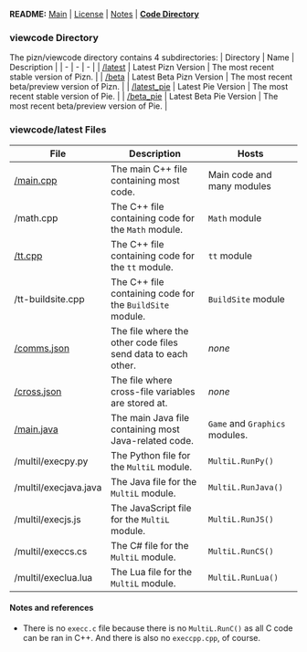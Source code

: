 **README:** [Main](https://github.com/piznium/pizn/blob/main/README.md) | [License](https://github.com/piznium/pizn/blob/main/LICENSE.md) | [Notes](https://github.com/piznium/pizn/blob/main/NOTES.md) | [**Code Directory**](https://github.com/piznium/pizn/blob/main/viewcode/CODEDIR.md)

### viewcode Directory
The pizn/viewcode directory contains 4 subdirectories:
| Directory | Name | Description |
| - | - | - |
| [/latest](https://github.com/piznium/pizn/tree/main/viewcode/latest) | Latest Pizn Version | The most recent stable version of Pizn. |
| [/beta](https://github.com/piznium/pizn/tree/main/viewcode/beta) | Latest Beta Pizn Version | The most recent beta/preview version of Pizn. |
| [/latest_pie](https://github.com/piznium/pizn/tree/main/viewcode/latest_pie) | Latest Pie Version | The most recent stable version of Pie. |
| [/beta_pie](https://github.com/piznium/pizn/tree/main/viewcode/beta_pie) | Latest Beta Pie Version | The most recent beta/preview version of Pie. |

### viewcode/latest Files
| File | Description | Hosts |
| - | - | - |
| [/main.cpp](https://github.com/piznium/pizn/blob/main/viewcode/latest/main.cpp) | The main C++ file containing most code. | Main code and many modules |
| /math.cpp | The C++ file containing code for the `Math` module. | `Math` module |
| [/tt.cpp](https://github.com/piznium/pizn/blob/main/viewcode/latest/tt.cpp) | The C++ file containing code for the `tt` module. | `tt` module |
| /tt-buildsite.cpp | The C++ file containing code for the `BuildSite` module. | `BuildSite` module |
| [/comms.json](https://github.com/piznium/pizn/blob/main/viewcode/latest/comms.json) | The file where the other code files send data to each other. | *none* |
| [/cross.json](https://github.com/piznium/pizn/blob/main/viewcode/latest/cross.json) | The file where cross-file variables are stored at. | *none* |
| [/main.java](https://github.com/piznium/pizn/blob/main/viewcode/latest/main.java) | The main Java file containing most Java-related code. | `Game` and `Graphics` modules. |
| /multil/execpy.py | The Python file for the `MultiL` module. | `MultiL.RunPy()` |
| /multil/execjava.java | The Java file for the `MultiL` module. | `MultiL.RunJava()` |
| /multil/execjs.js | The JavaScript file for the `MultiL` module. | `MultiL.RunJS()` |
| /multil/execcs.cs | The C# file for the `MultiL` module. | `MultiL.RunCS()` |
| /multil/execlua.lua | The Lua file for the `MultiL` module. | `MultiL.RunLua()` |

#### Notes and references
* There is no `execc.c` file because there is no `MultiL.RunC()` as all C code can be ran in C++. And there is also no `execcpp.cpp`, of course.
